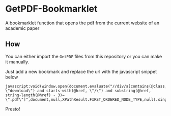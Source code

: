 # GetPDF-Bookmarklet
A bookmarklet function that opens the pdf from the current website of an academic paper

## How
You can either import the `GetPDF` files from this repository or you can make it manually.

Just add a new bookmark and replace the url with the javascript snippet below

```
javascript:void(window.open(document.evaluate("//div/a[contains(@class, \"download\") and starts-with(@href, \"/\") and substring(@href, string-length(@href) - 3)= \".pdf\"]",document,null,XPathResult.FIRST_ORDERED_NODE_TYPE,null).singleNodeValue,"_blank"))
```

Presto!

